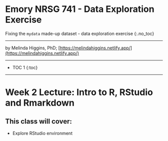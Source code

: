# Emory NRSG 741 - Data Exploration Exercise
Fixing the `mydata` made-up dataset - data exploration exercise
{:.no_toc}

-----

by Melinda Higgins, PhD; [https://melindahiggins.netlify.app/](https://melindahiggins.netlify.app/)

-----

* TOC 1
{:toc}

-----

# Week 2 Lecture: Intro to R, RStudio and Rmarkdown

## This class will cover:

* Explore RStudio environment
